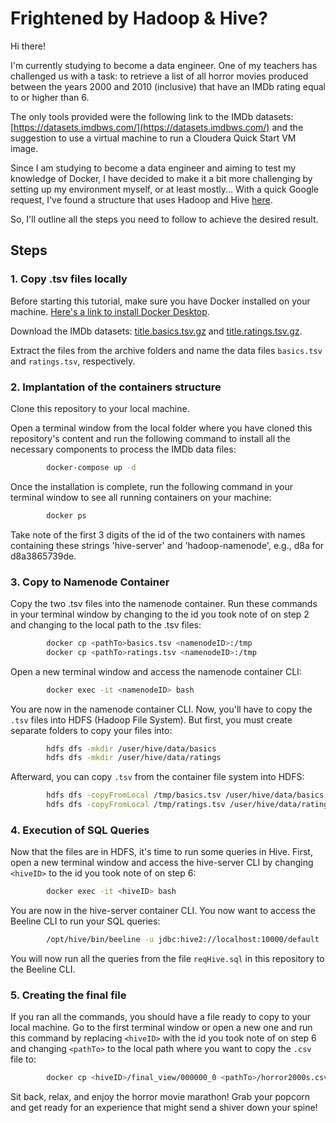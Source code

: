 # Frightened by Hadoop & Hive?

Hi there!

I'm currently studying to become a data engineer. One of my teachers has challenged us with a task: to retrieve a list of all horror movies produced between the years 2000 and 2010 (inclusive) that have an IMDb rating equal to or higher than 6.

The only tools provided were the following link to the IMDb datasets: [https://datasets.imdbws.com/](https://datasets.imdbws.com/) and the suggestion to use a virtual machine to run a Cloudera Quick Start VM image.

Since I am studying to become a data engineer and aiming to test my knowledge of Docker, I have decided to make it a bit more challenging by setting up my environment myself, or at least mostly... With a quick Google request, I've found a structure that uses Hadoop and Hive [here](https://github.com/big-data-europe/docker-hive/tree/master).

So, I'll outline all the steps you need to follow to achieve the desired result.

## Steps

### 1. Copy .tsv files locally

Before starting this tutorial, make sure you have Docker installed on your machine. [Here's a link to install Docker Desktop](https://www.docker.com/products/docker-desktop/).

Download the IMDb datasets: [title.basics.tsv.gz](https://datasets.imdbws.com/title.basics.tsv.gz) and [title.ratings.tsv.gz](https://datasets.imdbws.com/title.ratings.tsv.gz).

Extract the files from the archive folders and name the data files `basics.tsv` and `ratings.tsv`, respectively.

### 2. Implantation of the containers structure

Clone this repository to your local machine.

Open a terminal window from the local folder where you have cloned this repository's content and run the following command to install all the necessary components to process the IMDb data files:

```bash
        docker-compose up -d
```
Once the installation is complete, run the following command in your terminal window to see all running containers on your machine:

```bash
        docker ps
```
Take note of the first 3 digits of the id of the two containers with names containing these strings 'hive-server' and 'hadoop-namenode', e.g., d8a for d8a3865739de.

### 3. Copy to Namenode Container

Copy the two .tsv files into the namenode container. Run these commands in your terminal window by changing <namenodeID> to the id you took note of on step 2 and changing <pathTo> to the local path to the .tsv files:

```bash
        docker cp <pathTo>basics.tsv <namenodeID>:/tmp
        docker cp <pathTo>ratings.tsv <namenodeID>:/tmp
```

Open a new terminal window and access the namenode container CLI:

```bash
        docker exec -it <namenodeID> bash
```

You are now in the namenode container CLI. Now, you'll have to copy the `.tsv` files into HDFS (Hadoop File System). But first, you must create separate folders to copy your files into:

```bash
        hdfs dfs -mkdir /user/hive/data/basics
        hdfs dfs -mkdir /user/hive/data/ratings
 ```

Afterward, you can copy `.tsv` from the container file system into HDFS:

```bash
        hdfs dfs -copyFromLocal /tmp/basics.tsv /user/hive/data/basics
        hdfs dfs -copyFromLocal /tmp/ratings.tsv /user/hive/data/ratings
```

### 4. Execution of SQL Queries

Now that the files are in HDFS, it's time to run some queries in Hive. First, open a new terminal window and access the hive-server CLI by changing `<hiveID>` to the id you took note of on step 6:

```bash
        docker exec -it <hiveID> bash
```

You are now in the hive-server container CLI. You now want to access the Beeline CLI to run your SQL queries:

```bash
        /opt/hive/bin/beeline -u jdbc:hive2://localhost:10000/default
```

You will now run all the queries from the file `reqHive.sql` in this repository to the Beeline CLI.

### 5. Creating the final file

If you ran all the commands, you should have a file ready to copy to your local machine. Go to the first terminal window or open a new one and run this command by replacing `<hiveID>` with the id you took note of on step 6 and changing `<pathTo>` to the local path where you want to copy the `.csv` file to:

```bash
        docker cp <hiveID>/final_view/000000_0 <pathTo>/horror2000s.csv
```

Sit back, relax, and enjoy the horror movie marathon! Grab your popcorn and get ready for an experience that might send a shiver down your spine!
